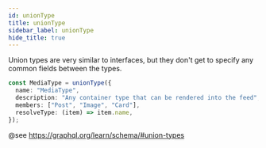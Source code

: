 ```yaml
---
id: unionType
title: unionType
sidebar_label: unionType
hide_title: true
---
```


Union types are very similar to interfaces, but they don't get to specify
any common fields between the types.

```ts
const MediaType = unionType({
  name: "MediaType",
  description: "Any container type that can be rendered into the feed",
  members: ["Post", "Image", "Card"],
  resolveType: (item) => item.name,
});
```

@see https://graphql.org/learn/schema/#union-types
